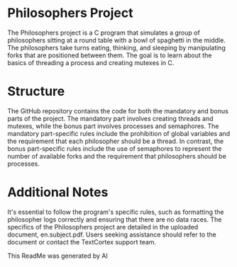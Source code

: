 # Philosophers Project
The Philosophers project is a C program that simulates a group of philosophers sitting at a round table with a bowl of spaghetti in the middle. The philosophers take turns eating, thinking, and sleeping by manipulating forks that are positioned between them. The goal is to learn about the basics of threading a process and creating mutexes in C.

# Structure
The GitHub repository contains the code for both the mandatory and bonus parts of the project. The mandatory part involves creating threads and mutexes, while the bonus part involves processes and semaphores. The mandatory part-specific rules include the prohibition of global variables and the requirement that each philosopher should be a thread. In contrast, the bonus part-specific rules include the use of semaphores to represent the number of available forks and the requirement that philosophers should be processes.

# Additional Notes
It's essential to follow the program's specific rules, such as formatting the philosopher logs correctly and ensuring that there are no data races. The specifics of the Philosophers project are detailed in the uploaded document, en.subject.pdf. Users seeking assistance should refer to the document or contact the TextCortex support team.

This ReadMe was generated by AI
